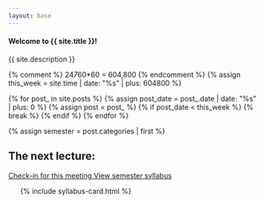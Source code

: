 ```yaml
---
layout: base
---
```


<div class="alert alert-sigai-semester-description mb-3">
	<h4 class="alert-heading"> Welcome to {{ site.title }}! </h4>
	<p class="mb-0"> {{ site.description }}</p>
</div>

{% comment %} 24*7*60*60 = 604,800 {% endcomment %}
{% assign this_week = site.time | date: "%s" | plus: 604800 %}

{% for post_ in site.posts %}
    {% assign post_date = post_.date | date: "%s" | plus: 0 %}
    {% assign post = post_ %}
    {% if post_date < this_week %} 
        {% break %}
    {% endif %}
{% endfor %}

{% assign semester = post.categories | first %}

<div class="d-lg-flex justify-content-between">
    <h2 class="mb-lg-0 text-center text-lg-left"> The next lecture: </h2>
    <div class="d-flex flex-lg-row flex-column">
        <a class="btn btn-success d-lg-flex d-block ml-lg-2 mt-2 mt-lg-0" href="{{ site.baseurl }}/{{ semester }}/signin"> Check-in for this meeting </a>
        <a class="btn btn-primary d-lg-flex d-block ml-lg-2 mt-2 mt-lg-0" href="{{ site.baseurl }}/{{ semester }}">View semester syllabus</a>
    </div>
</div>

<div class="my-3 p-3 bg-white rounded box-shadow">
    <ul class="list-unstyled">
        {% include syllabus-card.html %}
    </ul>
</div>

